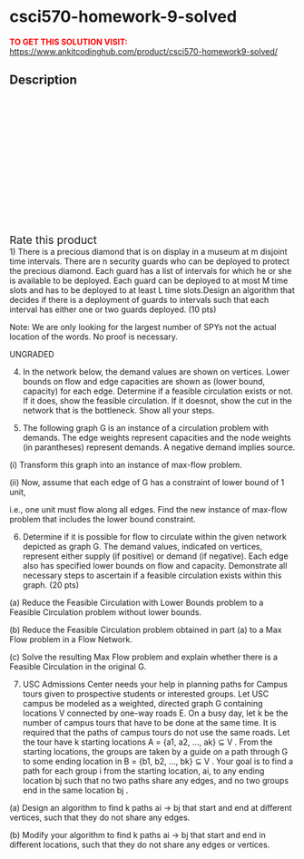 # csci570-homework-9-solved



**<span style='color:red'>TO GET THIS SOLUTION VISIT:</span>** https://www.ankitcodinghub.com/product/csci570-homework9-solved/

<h2>Description</h2>



<div class="kk-star-ratings kksr-auto kksr-align-center kksr-valign-top" data-payload="{&quot;align&quot;:&quot;center&quot;,&quot;id&quot;:&quot;131730&quot;,&quot;slug&quot;:&quot;default&quot;,&quot;valign&quot;:&quot;top&quot;,&quot;ignore&quot;:&quot;&quot;,&quot;reference&quot;:&quot;auto&quot;,&quot;class&quot;:&quot;&quot;,&quot;count&quot;:&quot;0&quot;,&quot;legendonly&quot;:&quot;&quot;,&quot;readonly&quot;:&quot;&quot;,&quot;score&quot;:&quot;0&quot;,&quot;starsonly&quot;:&quot;&quot;,&quot;best&quot;:&quot;5&quot;,&quot;gap&quot;:&quot;4&quot;,&quot;greet&quot;:&quot;Rate this product&quot;,&quot;legend&quot;:&quot;0\/5 - (0 votes)&quot;,&quot;size&quot;:&quot;24&quot;,&quot;title&quot;:&quot;CSCI570 Homework 9 Solved&quot;,&quot;width&quot;:&quot;0&quot;,&quot;_legend&quot;:&quot;{score}\/{best} - ({count} {votes})&quot;,&quot;font_factor&quot;:&quot;1.25&quot;}">
            
<div class="kksr-stars">
    
<div class="kksr-stars-inactive">
            <div class="kksr-star" data-star="1" style="padding-right: 4px">
            

<div class="kksr-icon" style="width: 24px; height: 24px;"></div>
        </div>
            <div class="kksr-star" data-star="2" style="padding-right: 4px">
            

<div class="kksr-icon" style="width: 24px; height: 24px;"></div>
        </div>
            <div class="kksr-star" data-star="3" style="padding-right: 4px">
            

<div class="kksr-icon" style="width: 24px; height: 24px;"></div>
        </div>
            <div class="kksr-star" data-star="4" style="padding-right: 4px">
            

<div class="kksr-icon" style="width: 24px; height: 24px;"></div>
        </div>
            <div class="kksr-star" data-star="5" style="padding-right: 4px">
            

<div class="kksr-icon" style="width: 24px; height: 24px;"></div>
        </div>
    </div>
    
<div class="kksr-stars-active" style="width: 0px;">
            <div class="kksr-star" style="padding-right: 4px">
            

<div class="kksr-icon" style="width: 24px; height: 24px;"></div>
        </div>
            <div class="kksr-star" style="padding-right: 4px">
            

<div class="kksr-icon" style="width: 24px; height: 24px;"></div>
        </div>
            <div class="kksr-star" style="padding-right: 4px">
            

<div class="kksr-icon" style="width: 24px; height: 24px;"></div>
        </div>
            <div class="kksr-star" style="padding-right: 4px">
            

<div class="kksr-icon" style="width: 24px; height: 24px;"></div>
        </div>
            <div class="kksr-star" style="padding-right: 4px">
            

<div class="kksr-icon" style="width: 24px; height: 24px;"></div>
        </div>
    </div>
</div>
                

<div class="kksr-legend" style="font-size: 19.2px;">
            <span class="kksr-muted">Rate this product</span>
    </div>
    </div>
1) There is a precious diamond that is on display in a museum at m disjoint time intervals. There are n security guards who can be deployed to protect the precious diamond. Each guard has a list of intervals for which he or she is available to be deployed. Each guard can be deployed to at most M time slots and has to be deployed to at least L time slots.Design an algorithm that decides if there is a deployment of guards to intervals such that each interval has either one or two guards deployed. (10 pts)

Note: We are only looking for the largest number of SPYs not the actual location of the words. No proof is necessary.

UNGRADED

4) In the network below, the demand values are shown on vertices. Lower bounds on flow and edge capacities are shown as (lower bound, capacity) for each edge. Determine if a feasible circulation exists or not. If it does, show the feasible circulation. If it doesnot, show the cut in the network that is the bottleneck. Show all your steps.

5) The following graph G is an instance of a circulation problem with demands. The edge weights represent capacities and the node weights (in parantheses) represent demands. A negative demand implies source.

(i) Transform this graph into an instance of max-flow problem.

(ii) Now, assume that each edge of G has a constraint of lower bound of 1 unit,

i.e., one unit must flow along all edges. Find the new instance of max-flow problem that includes the lower bound constraint.

6) Determine if it is possible for flow to circulate within the given network depicted as graph G. The demand values, indicated on vertices, represent either supply (if positive) or demand (if negative). Each edge also has specified lower bounds on flow and capacity. Demonstrate all necessary steps to ascertain if a feasible circulation exists within this graph. (20 pts)

(a) Reduce the Feasible Circulation with Lower Bounds problem to a Feasible Circulation problem without lower bounds.

(b) Reduce the Feasible Circulation problem obtained in part (a) to a Max Flow problem in a Flow Network.

(c) Solve the resulting Max Flow problem and explain whether there is a Feasible Circulation in the original G.

7) USC Admissions Center needs your help in planning paths for Campus tours given to prospective students or interested groups. Let USC campus be modeled as a weighted, directed graph G containing locations V connected by one-way roads E. On a busy day, let k be the number of campus tours that have to be done at the same time. It is required that the paths of campus tours do not use the same roads. Let the tour have k starting locations A = {a1, a2, …, ak} ⊆ V . From the starting locations, the groups are taken by a guide on a path through G to some ending location in B = {b1, b2, …, bk} ⊆ V . Your goal is to find a path for each group i from the starting location, ai, to any ending location bj such that no two paths share any edges, and no two groups end in the same location bj .

(a) Design an algorithm to find k paths ai → bj that start and end at different vertices, such that they do not share any edges.

(b) Modify your algorithm to find k paths ai → bj that start and end in different locations, such that they do not share any edges or vertices.
